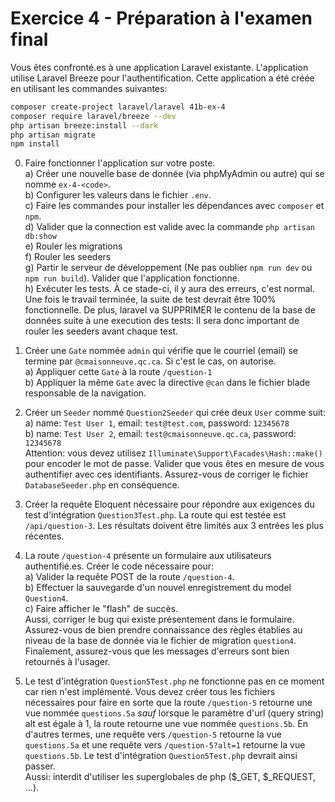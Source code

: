# Exercice 4 - Préparation à l'examen final

Vous êtes confronté.es à une application Laravel existante.
L'application utilise Laravel Breeze pour l'authentification.
Cette application a été créée en utilisant les commandes suivantes:

```sh
composer create-project laravel/laravel 41b-ex-4
composer require laravel/breeze --dev
php artisan breeze:install --dark
php artisan migrate
npm install
```

0. Faire fonctionner l'application sur votre poste.  
a) Créer une nouvelle base de donnée (via phpMyAdmin ou autre) qui se nomme `ex-4-<code>`.  
b) Configurer les valeurs dans le fichier `.env`.  
c) Faire les commandes pour installer les dépendances avec `composer` et `npm`.  
d) Valider que la connection est valide avec la commande `php artisan db:show`  
e) Rouler les migrations  
f) Rouler les seeders  
g) Partir le serveur de développement (Ne pas oublier `npm run dev` ou `npm run build`). Valider que l'application fonctionne.  
h) Exécuter les tests. À ce stade-ci, il y aura des erreurs, c'est normal. Une fois le travail terminée,
la suite de test devrait être 100% fonctionnelle. De plus, laravel va SUPPRIMER le contenu de la base de
données suite à une execution des tests: Il sera donc important de rouler les seeders avant chaque test.

1. Créer une `Gate` nommée `admin` qui vérifie que le courriel (email) se termine par
`@cmaisonneuve.qc.ca`. Si c'est le cas, on autorise.  
a) Appliquer cette `Gate` à la route `/question-1`  
b) Appliquer la même `Gate` avec la directive `@can` dans le fichier blade responsable de la navigation.

2. Créer un `Seeder` nommé `Question2Seeder` qui crée deux `User` comme suit:  
a) name: `Test User 1`, email: `test@test.com`, password: `12345678`  
b) name: `Test User 2`, email: `test@cmaisonneuve.qc.ca`, password: `12345678`  
Attention: vous devez utilisez `Illuminate\Support\Facades\Hash::make()` pour encoder le mot de passe.
Valider que vous êtes en mesure de vous authentifier avec ces identifiants.
Assurez-vous de corriger le fichier `DatabaseSeeder.php` en conséquence.

3. Créer la requête Eloquent nécessaire pour répondre aux exigences du test d'intégration
`Question3Test.php`. La route qui est testée est `/api/question-3`.
Les résultats doivent être limités aux 3 entrées les plus récentes.

4. La route `/question-4` présente un formulaire aux utilisateurs authentifié.es. Créer le code nécessaire pour:  
a) Valider la requête POST de la route `/question-4`.  
b) Effectuer la sauvegarde d'un nouvel enregistrement du model `Question4`.  
c) Faire afficher le "flash" de succès.  
Aussi, corriger le bug qui existe présentement dans le formulaire.
Assurez-vous de bien prendre connaissance des règles établies au niveau de la base de donnée
via le fichier de migration `question4`.
Finalement, assurez-vous que les messages d'erreurs sont bien retournés à l'usager.

5. Le test d'intégration `Question5Test.php` ne fonctionne pas en ce moment car rien n'est implémenté.
Vous devez créer tous les fichiers nécessaires pour faire en sorte que la route `/question-5` retourne une vue
nommée `questions.5a` _sauf_ lorsque le paramètre d'url (query string) alt est égale à 1, la route
retourne une vue nommée `questions.5b`. En d'autres termes, une requête vers `/question-5` retourne
la vue `questions.5a` et une requête vers `/question-5?alt=1` retourne la vue `questions.5b`.
Le test d'intégration `Question5Test.php` devrait ainsi passer.  
Aussi: interdit d'utiliser les superglobales de php ($_GET, $_REQUEST, ...).
